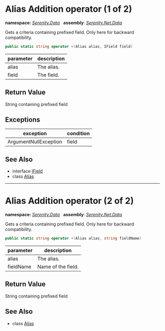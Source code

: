 # Alias Addition operator (1 of 2)
**namespace:** *[Serenity.Data](../../README.md#serenity.data-namespace)*   **assembly**: *[Serenity.Net.Data](../../README.md)*

Gets a criteria containing prefixed field. Only here for backward compatibility.

```csharp
public static string operator +(Alias alias, IField field)
```

| parameter | description |
| --- | --- |
| alias | The alias. |
| field | The field. |

## Return Value

String containing prefixed field

## Exceptions

| exception | condition |
| --- | --- |
| ArgumentNullException | field |

## See Also

* interface [IField](../IField.md)
* class [Alias](../Alias.md)

---

# Alias Addition operator (2 of 2)
**namespace:** *[Serenity.Data](../../README.md#serenity.data-namespace)*   **assembly**: *[Serenity.Net.Data](../../README.md)*

Gets a criteria containing prefixed field. Only here for backward compatibility.

```csharp
public static string operator +(Alias alias, string fieldName)
```

| parameter | description |
| --- | --- |
| alias | The alias. |
| fieldName | Name of the field. |

## Return Value

String containing prefixed field

## See Also

* class [Alias](../Alias.md)